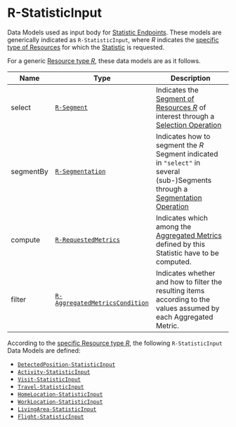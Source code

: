 # R-StatisticInput

Data Models used as input body for [Statistic Endpoints](/api/reference/endpoints/endpoints/statistics/index.md).
These models are generically indicated as `R-StatisticInput`, where *R* indicates the [specific type of Resources](/api/reference/resources/device-related/index.md) for which the [Statistic](/api/concepts/statistics.md) is requested.

For a generic [Resource type *R*](/api/reference/resources/resources/index.md), these data models are as it follows.

Name        |Type      | Description
------------|----------|------------
select | [`R-Segment`](/api/reference/data-modelsata-models/r-segment/index.md) | Indicates the [Segment of Resources *R*](/api/concepts/resource-definition.md#resource-segment) of interest through a [Selection Operation](/api/reference/endpoints/endpoints/statistics/index.md#selection-operation)
segmentBy | [`R-Segmentation`](/api/reference/data-modelsata-models/r-segmentation/index.md) | Indicates how to segment the *R* Segment indicated in `"select"` in several (sub-)Segments through a [Segmentation Operation](/api/reference/endpoints/endpoints/statistics/index.md#segmentation-operation)
compute | [`R-RequestedMetrics`](/api/reference/data-modelsata-models/r-requested-metrics/index.md)| Indicates which among the [Aggregated Metrics](/api/reference/endpoints/endpoints/statistics/index.md#aggregated-metrics) defined by this Statistic have to be computed.
filter | [`R-AggregatedMetricsCondition`](/api/reference/data-modelsata-models/r-aggregated-metrics-condition/index.md) | Indicates whether and how to filter the resulting items according to the values assumed by each Aggregated Metric.

According to the [specific Resource type *R*](/api/reference/resources/device-related/index.md), the following `R-StatisticInput` Data Models are defined:

* [`DetectedPosition-StatisticInput`](api/data-models/r-statistic-input/detected-position.md)
* [`Activity-StatisticInput`](api/data-models/r-statistic-input/activity.md)
* [`Visit-StatisticInput`](api/data-models/r-statistic-input/visit.md)
* [`Travel-StatisticInput`](api/data-models/r-statistic-input/travel.md)
* [`HomeLocation-StatisticInput`](api/data-models/r-statistic-input/home-location.md)
* [`WorkLocation-StatisticInput`](api/data-models/r-statistic-input/work-location.md)
* [`LivingArea-StatisticInput`](api/data-models/r-statistic-input/living-area.md)
* [`Flight-StatisticInput`](api/data-models/r-statistic-input/flight.md)
